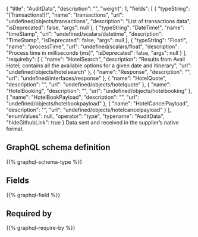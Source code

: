 {
  "title": "AuditData",
  "description": "",
  "weight": 1,
  "fields": [
    {
      "typeString": "[Transactions!]!",
      "name": "transactions",
      "url": "undefined/objects/transactions",
      "description": "List of transactions data",
      "isDeprecated": false,
      "args": null
    },
    {
      "typeString": "DateTime!",
      "name": "timeStamp",
      "url": "undefined/scalars/datetime",
      "description": "TimeStamp",
      "isDeprecated": false,
      "args": null
    },
    {
      "typeString": "Float!",
      "name": "processTime",
      "url": "undefined/scalars/float",
      "description": "Process time in milliseconds (ms)",
      "isDeprecated": false,
      "args": null
    }
  ],
  "requireby": [
    {
      "name": "HotelSearch",
      "description": "Results from Avail Hotel; contains all the available options for a given date and itinerary",
      "url": "undefined/objects/hotelsearch"
    },
    {
      "name": "Response",
      "description": "",
      "url": "undefined/interfaces/response"
    },
    {
      "name": "HotelQuote",
      "description": "",
      "url": "undefined/objects/hotelquote"
    },
    {
      "name": "HotelBooking",
      "description": "",
      "url": "undefined/objects/hotelbooking"
    },
    {
      "name": "HotelBookPayload",
      "description": "",
      "url": "undefined/objects/hotelbookpayload"
    },
    {
      "name": "HotelCancelPayload",
      "description": "",
      "url": "undefined/objects/hotelcancelpayload"
    }
  ],
  "enumValues": null,
  "operator": "type",
  "typename": "AuditData",
  "hideGithubLink": true
}
Data sent and received in the supplier’s native format.
## GraphQL schema definition

{{% graphql-schema-type %}}

## Fields

{{% graphql-field %}}

## Required by

{{% graphql-require-by %}}
